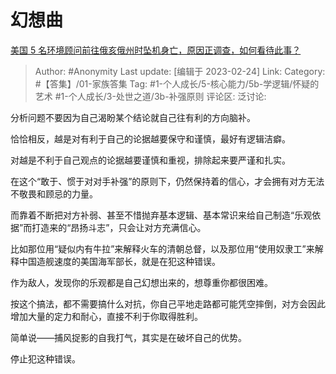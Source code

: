 # 幻想曲
[美国 5 名环境顾问前往俄亥俄州时坠机身亡，原因正调查，如何看待此事？](https://www.zhihu.com/question/585750273/answer/2908121041)

> Author: #Anonymity
> Last update: [编辑于 2023-02-24]
> Link:
> Category: #【答集】/01-家族答集
> Tag: #1-个人成长/5-核心能力/5b-学逻辑/怀疑的艺术 #1-个人成长/3-处世之道/3b-补强原则 
> 评论区:
> 泛讨论:

分析问题不要因为自己渴盼某个结论就自己往有利的方向脑补。

恰恰相反，越是对有利于自己的论据越要保守和谨慎，最好有逻辑洁癖。

对越是不利于自己观点的论据越要谨慎和重视，排除起来要严谨和扎实。

在这个“敢于、惯于对对手补强”的原则下，仍然保持着的信心，才会拥有对方无法不敬畏和顾忌的力量。

而靠着不断把对方补弱、甚至不惜抛弃基本逻辑、基本常识来给自己制造“乐观依据”而打造来的“昂扬斗志”，只会让对方充满信心。

比如那位用“疑似内有牛拉”来解释火车的清朝总督，以及那位用“使用奴隶工”来解释中国造舰速度的美国海军部长，就是在犯这种错误。

作为敌人，发现你的乐观都是自己幻想出来的，想尊重你都很困难。

按这个搞法，都不需要搞什么对抗，你自己平地走路都可能凭空摔倒，对方会因此增加大量的定力和耐心，直接不利于你取得胜利。

简单说——捕风捉影的自我打气，其实是在破坏自己的优势。

停止犯这种错误。
